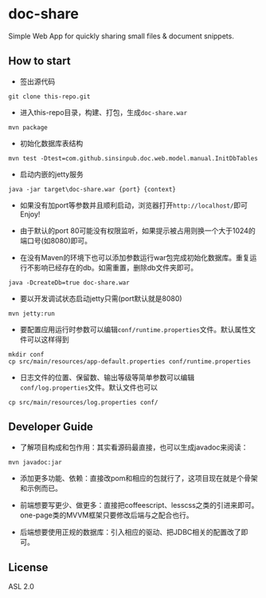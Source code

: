 doc-share
=========

Simple Web App for quickly sharing small files & document snippets.

## How to start

* 签出源代码

```
git clone this-repo.git
````

* 进入this-repo目录，构建、打包，生成`doc-share.war`

```
mvn package
```

* 初始化数据库表结构

```
mvn test -Dtest=com.github.sinsinpub.doc.web.model.manual.InitDbTables
```

* 启动内嵌的jetty服务

```
java -jar target\doc-share.war {port} {context}
```

* 如果没有加port等参数并且顺利启动，浏览器打开`http://localhost/`即可Enjoy!

* 由于默认的port 80可能没有权限监听，如果提示被占用则换一个大于1024的端口号(如8080)即可。

* 在没有Maven的环境下也可以添加参数运行war包完成初始化数据库。重复运行不影响已经存在的db。如需重置，删除db文件夹即可。

```
java -DcreateDb=true doc-share.war
```

* 要以开发调试状态启动jetty只需(port默认就是8080)

```
mvn jetty:run
```

* 要配置应用运行时参数可以编辑`conf/runtime.properties`文件。默认属性文件可以这样得到

```
mkdir conf
cp src/main/resources/app-default.properties conf/runtime.properties
```

* 日志文件的位置、保留数、输出等级等简单参数可以编辑`conf/log.properties`文件。默认文件也可以

```
cp src/main/resources/log.properties conf/
```

## Developer Guide

* 了解项目构成和包作用：其实看源码最直接，也可以生成javadoc来阅读：

```
mvn javadoc:jar
```

* 添加更多功能、依赖：直接改pom和相应的包就行了，这项目现在就是个骨架和示例而已。

* 前端想要写更少、做更多：直接把coffeescript、lesscss之类的引进来即可。one-page类的MVVM框架只要修改后端与之配合也行。

* 后端想要使用正规的数据库：引入相应的驱动、把JDBC相关的配置改了即可。

## License

ASL 2.0
